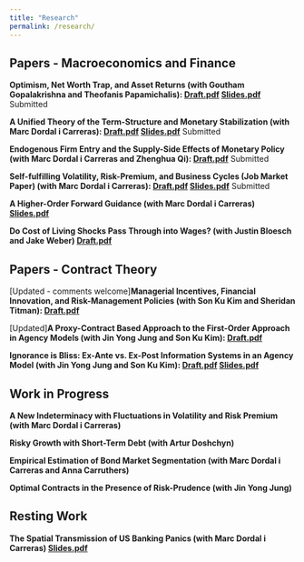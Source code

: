```yaml
---
title: "Research"
permalink: /research/
---
```


## Papers - Macroeconomics and Finance    

**Optimism, Net Worth Trap, and Asset Returns (with Goutham Gopalakrishna and Theofanis Papamichalis): [Draft.pdf](/files/Optimism.pdf) [Slides.pdf](/files/Optimism_slides.pdf)** Submitted    


**A Unified Theory of the Term-Structure and Monetary Stabilization (with Marc Dordal i Carreras): [Draft.pdf](/files/Term_Structure.pdf) [Slides.pdf](/files/Term_Structure_Slides.pdf)** Submitted      


**Endogenous Firm Entry and the Supply-Side Effects of Monetary Policy (with Marc Dordal i Carreras and Zhenghua Qi): [Draft.pdf](/files/ADAS_Theory.pdf)** Submitted       


**Self-fulfilling Volatility, Risk-Premium, and Business Cycles (Job Market Paper) (with Marc Dordal i Carreras): [Draft.pdf](/files/Self-fulfilling_volatility.pdf) [Slides.pdf](/files/Self-fulfilling_volatility_slides.pdf)** Submitted      


**A Higher-Order Forward Guidance (with Marc Dordal i Carreras) [Slides.pdf](/files/higherFG_slides.pdf)**  


**Do Cost of Living Shocks Pass Through into Wages? (with Justin Bloesch and Jake Weber) [Draft.pdf](/files/COL.pdf)**     

 

## Papers - Contract Theory    


[Updated - comments welcome]**Managerial Incentives, Financial Innovation, and Risk-Management Policies (with Son Ku Kim and Sheridan Titman): [Draft.pdf](/files/Risk_Management.pdf)**    

[Updated]**A Proxy-Contract Based Approach to the First-Order Approach in Agency Models (with Jin Yong Jung and Son Ku Kim): [Draft.pdf](/files/First_order_approach.pdf)**  


**Ignorance is Bliss: Ex-Ante vs. Ex-Post Information Systems in an Agency Model (with Jin Yong Jung and Son Ku Kim): [Draft.pdf](/files/Ex_Post_vs_Ex_Ante.pdf) [Slides.pdf](/files/Ex_Post_vs_Ex_Ante_slides.pdf)**    



## Work in Progress

**A New Indeterminacy with Fluctuations in Volatility and Risk Premium (with Marc Dordal i Carreras)**  


**Risky Growth with Short-Term Debt (with Artur Doshchyn)**  

  
**Empirical Estimation of Bond Market Segmentation (with Marc Dordal i Carreras and Anna Carruthers)**  

  
**Optimal Contracts in the Presence of Risk-Prudence (with Jin Yong Jung)**  





## Resting Work

**The Spatial Transmission of US Banking Panics (with Marc Dordal i Carreras) [Slides.pdf](/files/US_Panics_paper.pdf)**

